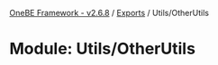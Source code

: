 [OneBE Framework - v2.6.8](../README.md) / [Exports](../modules.md) / Utils/OtherUtils

# Module: Utils/OtherUtils
